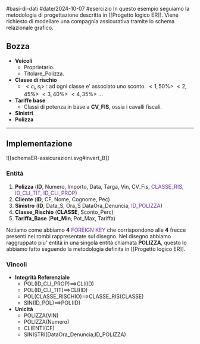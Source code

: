 #basi-di-dati #date/2024-10-07 #esercizio
In questo esempio seguiamo la metodologia di progettazione descritta in [[Progetto logico ER]].
Viene richiesto di modellare una compagnia assicurativa tramite lo schema relazionale grafico.
## Bozza
- **Veicoli**
	- Proprietario.
	- Titolare_Polizza.
- **Classe di rischio**
	- $<c_{i},s_{i}>$ : ad ogni classe e' associato uno sconto.
		$<1,50\%>$
		$<2,45\%>$
		$<3,40\%>$
		$<4,35\%>$
		$\dots$
- **Tariffe base**
	- Classi di potenza in base a **CV_FIS**, ossia i cavalli fiscali.
- **Sinistri**
- **Polizza**
---
## Implementazione
![[schemaER-assicurazioni.svg#invert_B]]
### Entità
1. **Polizza** (**ID**, Numero, Importo, Data, Targa, Vin, CV_Fis, <span style="color:rgb(112, 48, 160)">CLASSE_RIS, ID_CLI_TIT, ID_CLI_PROP</span>)
2. **Cliente** (**ID**, CF, Nome, Cognome, Pec)
3. **Sinistro** (**ID**, Data_S, Ora_S DataOra_Denuncia, <span style="color:rgb(112, 48, 160)">ID_POLIZZA</span>)
4. **Classe_Rischio** (**CLASSE**, Sconto_Perc)
5. **Tariffa_Base** (**Pot_Min**, Pot_Max, Tariffa)

Notiamo come abbiamo **4** <span style="color:rgb(112, 48, 160)">FOREIGN KEY</span> che corrispondono alle **4** frecce presenti nei rombi rappresentate sul disegno.
Nel disegno abbiamo raggruppato piu' entità in una singola entità chiamata **POLIZZA**, questo lo abbiamo fatto seguendo la metodologia definita in [[Progetto logico ER]].

### Vincoli
- **Integrità Referenziale**
	- POL(ID_CLI_PROP)$\implies$CLI(ID)
	- POL(ID_CLI_TIT)$\implies$CLI(ID)
	- POL(CLASSE_RISCHIO)$\implies$CLASSE_RIS(CLASSE)
	- SIN(ID_POL)$\implies$POL(ID)
- **Unicità**
	- POLIZZA(VIN)
	- POLIZZA(Numero)
	- CLIENTI(CF)
	- SINISTRI(DataOra_Denuncia,ID_POLIZZA)